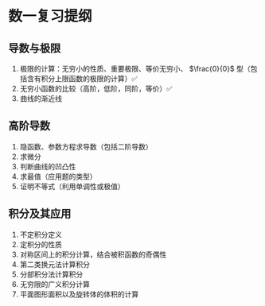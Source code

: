 # 数一复习提纲

## 导数与极限

1. 极限的计算：无穷小的性质、重要极限、等价无穷小、 $\frac{0}{0}$ 型（包括含有积分上限函数的极限的计算）✅
2. 无穷小函数的比较（高阶，低阶，同阶，等价）✅
3. 曲线的渐近线

## 高阶导数

1. 隐函数、参数方程求导数（包括二阶导数）
2. 求微分
3. 判断曲线的凹凸性
4. 求最值（应用题的类型）
5. 证明不等式（利用单调性或极值）

## 积分及其应用

1. 不定积分定义
2. 定积分的性质
3. 对称区间上的积分计算，结合被积函数的奇偶性
4. 第二类换元法计算积分
5. 分部积分法计算积分
6. 无穷限的广义积分计算
7. 平面图形面积以及旋转体的体积的计算


